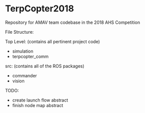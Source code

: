 # TerpCopter2018
Repository for AMAV team codebase in the 2018 AHS Competition

File Structure:

Top Level: (contains all pertinent project code)
- simulation
- terpcopter_comm

src: (contains all of the ROS packages)
- commander
- vision


TODO:
- create launch flow abstract
- finish node map abstract
